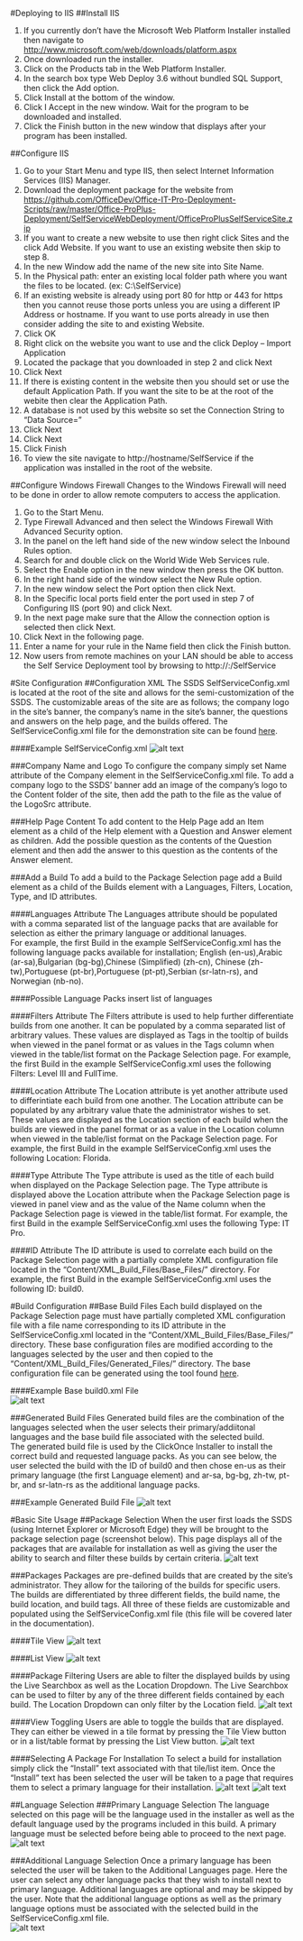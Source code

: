 #Deploying to IIS
##Install IIS
1. If you currently don’t have the Microsoft Web Platform Installer installed then navigate to http://www.microsoft.com/web/downloads/platform.aspx 
2. Once downloaded run the installer.
3. Click on the Products tab in the Web Platform Installer.
4. In the search box type Web Deploy 3.6 without bundled SQL Support¸ then click the Add option.
5. Click Install at the bottom of the window.
6. Click I Accept in the new window.  Wait for the program to be downloaded and installed. 
7. Click the Finish button in the new window that displays after your program has been installed.

##Configure IIS
1. Go to your Start Menu and type IIS, then select Internet Information Services (IIS) Manager.
2. Download the deployment package for the website from https://github.com/OfficeDev/Office-IT-Pro-Deployment-Scripts/raw/master/Office-ProPlus-Deployment/SelfServiceWebDeployment/OfficeProPlusSelfServiceSite.zip
3. If you want to create a new website to use then right click Sites and the click Add Website.  If you want to use an existing website then skip to step 8.
4. In the new Window add the name of the new site into Site Name.
5. In the Physical path: enter an existing local folder path where you want the files to be located. (ex: C:\SelfService)
6. If an existing website is already using port 80 for http or 443 for https then you cannot reuse those ports unless you are using a different IP Address or hostname.  If you want to use ports already 
   in use then consider adding the site to and existing Website.
7. Click OK
8. Right click on the website you want to use and the click Deploy – Import Application
9. Located the package that you downloaded in step 2 and click Next
10. Click Next
11. If there is existing content in the website then you should set or use the default Application Path.  If you want the site to be at the root of the webite then clear the Application Path.
12. A database is not used by this website so set the Connection String to “Data Source=”
13. Click Next
14. Click Next
15. Click Finish
16. To view the site navigate to http://hostname/SelfService if the application was installed in the root of the website. 

##Configure Windows Firewall
Changes to the Windows Firewall will need to be done in order to allow remote computers to access the application.

1. Go to the Start Menu.
2. Type Firewall Advanced and then select the Windows Firewall With Advanced Security option.
3. In the panel on the left hand side of the new window select the Inbound Rules option.
4. Search for and double click on the World Wide Web Services rule.
5. Select the Enable option in the new window then press the OK button.
6. In the right hand side of the window select the New Rule option.
7. In the new window select the Port option then click Next.
8. In the Specific local ports field enter the port used in step 7 of Configuring IIS (port 90) and click Next.
9. In the next page make sure that the Allow the connection option is selected then click Next.
10. Click Next in the following page.
11. Enter a name for your rule in the Name field then click the Finish button.
12. Now users from remote machines on your LAN should be able to access the Self Service Deployment tool by browsing to http://<your-ip>:<port-number>/SelfService

#Site Configuration
##Configuration XML
The SSDS SelfServiceConfig.xml is located at the root of the site and allows for the semi-customization of the SSDS.  The customizable areas of the site are as follows; the company logo in the site’s banner, the 
company’s name in the site’s banner, the questions and answers on the help page, and the builds offered.  The SelfServiceConfig.xml file for the demonstration site can be found [here](http://officeproplusselfservice.cloudapp.net/SelfServiceConfig.xml).

####Example SelfServiceConfig.xml
![alt text](https://github.com/OfficeDev/Office-IT-Pro-Deployment-Scripts/blob/Development/Office-ProPlus-Deployment/SelfServiceWebDeployment/images/ExampleSelfServiceConfigXml.png "Example self service config.xml")

###Company Name and Logo
To configure the company simply set Name attribute of the Company element in the SelfServiceConfig.xml file.  To add a company logo to the SSDS’ banner add an image of the company’s logo 
to the Content folder of the site, then add the path to the file as the value of the LogoSrc attribute.

###Help Page Content
To add content to the Help Page add an Item element as a child of the Help element with a Question and Answer element as children.  Add the possible question as the contents of the Question 
element and then add the answer to this question as the contents of the Answer element.

###Add a Build
To add a build to the Package Selection page add a Build element as a child of the Builds element with a Languages, Filters, Location, Type, and ID attributes.

####Languages Attribute
The Languages attribute should be populated with a comma separated list of the language packs that are available for selection as either the primary language or additional lanuages.  
For example, the first Build in the example SelfServiceConfig.xml has the following language packs available for installation; English (en-us),Arabic (ar-sa),Bulgarian (bg-bg),Chinese (Simplified) (zh-cn),
Chinese (zh-tw),Portuguese (pt-br),Portuguese (pt-pt),Serbian (sr-latn-rs), and Norwegian (nb-no).

####Possible Language Packs
insert list of languages

####Filters Attribute
The Filters attribute is used to help further differentiate builds from one another.  It can be populated by a comma separated list of arbitrary values.  These values are displayed as Tags 
in the tooltip of builds when viewed in the panel format or as values in the Tags column when viewed in the table/list format on the Package Selection page. 
For example, the first Build in the example SelfServiceConfig.xml uses the following Filters: Level III and FullTime.

####Location Attribute
The Location attribute is yet another  attribute used to differintiate each build from one another.  The Location attribute can be populated by any arbitrary value thate the administrator wishes to set.  
These values are displayed as the Location section of each build when the builds are viewed in the panel format or as a value in the Location column when viewed in the table/list format on the Package Selection page. 
For example, the first Build in the example SelfServiceConfig.xml uses the following Location: Florida.

####Type Attribute
The Type attribute is used as the title of each build when displayed on the Package Selection page.  The Type attribute is displayed above the Location attribute when the Package Selection page is viewed 
in panel view and as the value of the Name column when the Package Selection page is viewed in the table/list format. 
For example, the first Build in the example SelfServiceConfig.xml uses the following Type: IT Pro.

####ID Attribute
The ID attribute is used to correlate each build on the Package Selection page with a partially complete XML configuration file located in the “Content/XML_Build_Files/Base_Files/” directory. 
For example, the first Build in the example SelfServiceConfig.xml uses the following ID: build0.

#Build Configuration
##Base Build Files
Each build displayed on the Package Selection page must have partially completed XML configuration file with a file name corresponding to its ID attribute in the SelfServiceConfig.xml 
located in the “Content/XML_Build_Files/Base_Files/” directory.  These base configuration files are modified according to the languages selected by the user and then copied to the 
“Content/XML_Build_Files/Generated_Files/” directory.  The base configuration file can be generated using the tool found [here](http://officedev.github.io/Office-IT-Pro-Deployment-Scripts/XmlEditor.html).

####Example Base build0.xml File  
![alt text](https://github.com/OfficeDev/Office-IT-Pro-Deployment-Scripts/blob/Development/Office-ProPlus-Deployment/SelfServiceWebDeployment/images/ExampleBaseBuild0XmlFile.png "Example base build0.xml")

###Generated Build Files
Generated build files are the combination of the languages selected when the user selects their primary/addiitonal languages and the base build file associated with the selected build.  
The generated build file is used by the ClickOnce Installer to install the correct build and requested language packs. 
As you can see below, the user selected the build with the ID of build0 and then chose en-us as their primary language (the first Language element) and ar-sa, bg-bg, zh-tw, pt-br, 
and sr-latn-rs as the additional language packs. 

###Example Generated Build File
![alt text](https://github.com/OfficeDev/Office-IT-Pro-Deployment-Scripts/blob/Development/Office-ProPlus-Deployment/SelfServiceWebDeployment/images/ExampleGeneratedBuildFile.png "Example generated build file")

#Basic Site Usage
##Package Selection
When the user first loads the SSDS (using Internet Explorer or Microsoft Edge) they will be brought to the package selection page (screenshot below).  This page displays all of the 
packages that are available for installation as well as giving the user the ability to search and filter these builds by certain criteria.
![alt text](https://github.com/OfficeDev/Office-IT-Pro-Deployment-Scripts/blob/Development/Office-ProPlus-Deployment/SelfServiceWebDeployment/images/PackageSelection.png "Package selection")

###Packages
Packages are pre-defined builds that are created by the site’s administrator.  They allow for the tailoring of the builds for specific users.  The builds are differentiated by three 
different fields, the build name, the build location, and build tags.  All three of these fields are customizable and populated using the SelfServiceConfig.xml file (this file will be covered later in the documentation). 

####Tile View
![alt text](https://github.com/OfficeDev/Office-IT-Pro-Deployment-Scripts/blob/Development/Office-ProPlus-Deployment/SelfServiceWebDeployment/images/TileView.png "Tile view")

####List View
![alt text](https://github.com/OfficeDev/Office-IT-Pro-Deployment-Scripts/blob/Development/Office-ProPlus-Deployment/SelfServiceWebDeployment/images/ListView.png "List view")

####Package Filtering
Users are able to filter the displayed builds by using the Live Searchbox as well as the Location Dropdown.  The Live Searchbox can be used to filter by any of the three different fields 
contained by each build.  The Location Dropdown can only filter by the Location field. 
![alt text](https://github.com/OfficeDev/Office-IT-Pro-Deployment-Scripts/blob/Development/Office-ProPlus-Deployment/SelfServiceWebDeployment/images/PackageFiltering.png "Package filtering")

####View Toggling
Users are able to toggle the builds that are displayed.  They can either be viewed in a tile format by pressing the Tile View button or in a list/table format by pressing the List View button.
![alt text](https://github.com/OfficeDev/Office-IT-Pro-Deployment-Scripts/blob/Development/Office-ProPlus-Deployment/SelfServiceWebDeployment/images/ViewToggling.png "View toggling")

####Selecting A Package For Installation
To select a build for installation simply click the “Install” text associated with that tile/list item.  Once the “Install” text has been selected the user will be taken to a page that 
requires them to select a primary language for their installation.
![alt text](https://github.com/OfficeDev/Office-IT-Pro-Deployment-Scripts/blob/Development/Office-ProPlus-Deployment/SelfServiceWebDeployment/images/SelectingAPackageForInstallation1.png "Select a package for installation")
![alt text](https://github.com/OfficeDev/Office-IT-Pro-Deployment-Scripts/blob/Development/Office-ProPlus-Deployment/SelfServiceWebDeployment/images/SelectingAPackageForInstallation2.png "Select a package for installation")

##Language Selection
###Primary Language Selection
The language selected on this page will be the language used in the installer as well as the default language used by the programs included in this build.  A primary language must be 
selected before being able to proceed to the next page. 
![alt text](https://github.com/OfficeDev/Office-IT-Pro-Deployment-Scripts/blob/Development/Office-ProPlus-Deployment/SelfServiceWebDeployment/images/PrimaryLanguageSelection.png "Primary language selection")

###Additional Language Selection
Once a primary language has been selected the user will be taken to the Additional Languages page.  Here the user can select any other language packs that they wish to install next 
to primary language.  Additional languages are optional and may be skipped by the user.  Note that the additional language options as well as the primary language options must be 
associated with the selected build in the SelfServiceConfig.xml file.  
![alt text](https://github.com/OfficeDev/Office-IT-Pro-Deployment-Scripts/blob/Development/Office-ProPlus-Deployment/SelfServiceWebDeployment/images/AddingLanguageSelection.png "Additional language selection")
